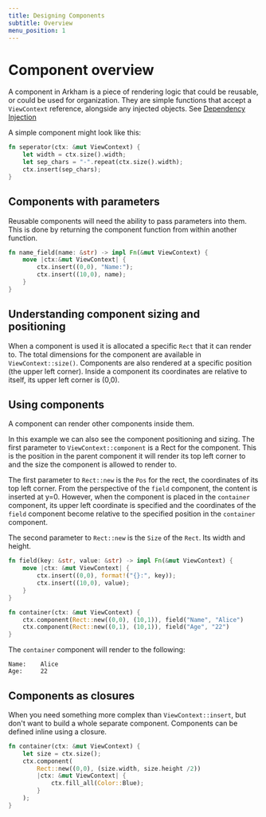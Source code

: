 ```yaml
---
title: Designing Components
subtitle: Overview
menu_position: 1
---
```



# Component overview

A component in Arkham is a piece of rendering logic that could be reusable, or could be used for organization. 
They are simple functions that accept a `ViewContext` reference, alongside any injected objects. See [Dependency Injection](resources)

A simple component might look like this:

```Rust
fn seperator(ctx: &mut ViewContext) {
    let width = ctx.size().width;
    let sep_chars = "-".repeat(ctx.size().width);
    ctx.insert(sep_chars);
}
```

## Components with parameters

Reusable components will need the ability to pass parameters into them. This is done by returning the component function from within another function. 

```Rust
fn name_field(name: &str) -> impl Fn(&mut ViewContext) {
    move |ctx:&mut ViewContext| {
        ctx.insert((0,0), "Name:");
        ctx.insert((10,0), name);
    }
}
```

## Understanding component sizing and positioning

When a component is used it is allocated a specific `Rect` that it can render to. 
The total dimensions for the component are available in `ViewContext::size()`. 
Components are also rendered at a specific position (the upper left corner). 
Inside a component its coordinates are relative to itself, its upper left corner is (0,0).


## Using components

A component can render other components inside them. 

In this example we can also see the component positioning and sizing. 
The first parameter to `ViewContext::component` is a Rect for the component.
This is the position in the parent component it will render its top left corner 
to and the size the component is allowed to render to.

The first parameter to `Rect::new` is the `Pos` for the rect, the coordinates 
of its top left corner. From the perspective of the `field` component, 
the content is inserted at y=0. However, when the component is placed in 
the `container` component, its upper left coordinate is specified and the 
coordinates of the `field` component become relative to the specified position 
in the `container` component.

The second parameter to `Rect::new` is the `Size` of the `Rect`. Its width and height.

```Rust
fn field(key: &str, value: &str) -> impl Fn(&mut ViewContext) {
    move |ctx: &mut ViewContext| {
        ctx.insert((0,0), format!("{}:", key));
        ctx.insert((10,0), value);
    }
}

fn container(ctx: &mut ViewContext) {
    ctx.component(Rect::new((0,0), (10,1)), field("Name", "Alice")
    ctx.component(Rect::new((0,1), (10,1)), field("Age", "22")
}

```

The `container` component will render to the following:

```
Name:    Alice 
Age:     22
```


## Components as closures

When you need something more complex than `ViewContext::insert`, but don't want to 
build a whole separate component. Components can be defined inline using a closure.


```Rust
fn container(ctx: &mut ViewContext) {
    let size = ctx.size();
    ctx.component(
        Rect::new((0,0), (size.width, size.height /2))
        |ctx: &mut ViewContext| {
            ctx.fill_all(Color::Blue);
        }
    );
}
```

